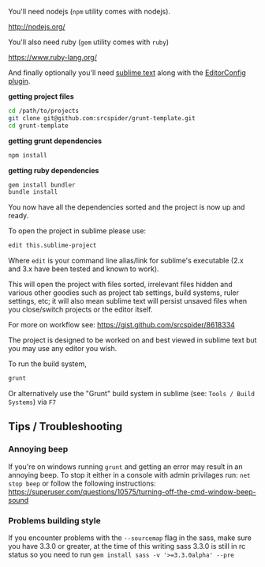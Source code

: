 You'll need nodejs (`npm` utility comes with nodejs).

http://nodejs.org/

You'll also need ruby (`gem` utility comes with `ruby`)

https://www.ruby-lang.org/

And finally optionally you'll need [sublime text](http://www.sublimetext.com/)
along with the [EditorConfig plugin](https://github.com/sindresorhus/editorconfig-sublime#readme).

**getting project files**
```sh
cd /path/to/projects
git clone git@github.com:srcspider/grunt-template.git
cd grunt-template
```

**getting grunt dependencies**
```sh
npm install
```

**getting ruby dependencies**
```sh
gem install bundler
bundle install
```

You now have all the dependencies sorted and the project is now up and ready.

To open the project in sublime please use:

```sh
edit this.sublime-project
```

Where `edit` is your command line alias/link for sublime's executable (2.x
and 3.x have been tested and known to work).

This will open the project with files sorted, irrelevant files hidden and
various other goodies such as project tab settings, build systems, ruler
settings, etc; it will also mean sublime text will persist unsaved files when
you close/switch projects or the editor itself.

For more on workflow see: https://gist.github.com/srcspider/8618334

The project is designed to be worked on and best viewed in sublime text but you
may use any editor you wish.

To run the build system,
```sh
grunt
```

Or alternatively use the "Grunt" build system in sublime
(see: `Tools / Build Systems`) via `F7`


## Tips / Troubleshooting

### Annoying beep

If you're on windows running `grunt` and getting an error may result in an
annoying beep. To stop it either in a console with admin privilages run:
`net stop beep` or follow the following instructions:
https://superuser.com/questions/10575/turning-off-the-cmd-window-beep-sound

### Problems building style

If you encounter problems with the `--sourcemap` flag in the sass, make sure
you have 3.3.0 or greater, at the time of this writing sass 3.3.0 is still in
rc status so you need to run `gem install sass -v '>=3.3.0alpha' --pre`
